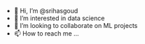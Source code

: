 - 👋 Hi, I’m @srihasgoud
- 👀 I’m interested in data science
- 💞️ I’m looking to collaborate on ML projects
- 📫 How to reach me ...

<!---
srihasgoud/srihasgoud is a ✨ special ✨ repository because its `README.md` (this file) appears on your GitHub profile.
You can click the Preview link to take a look at your changes.
--->
